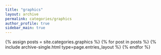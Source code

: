 ```yaml
---
title: "graphics"
layout: archive
permalink: categories/graphics
author_profile: true
sidebar_main: true
---
```


{% assign posts = site.categories.graphics %}
{% for post in posts %} {% include archive-single.html type=page.entries_layout %} {% endfor %}

